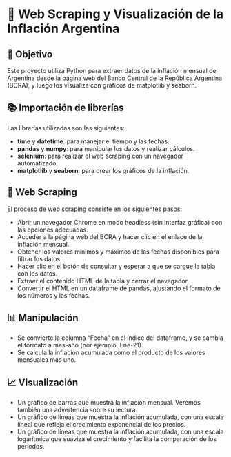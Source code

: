 # 🤖 Web Scraping y Visualización de la Inflación Argentina
## 🎯 Objetivo
Este proyecto utiliza Python para extraer datos de la inflación mensual de Argentina desde la página web del Banco Central de la República Argentina (BCRA), y luego los visualiza con gráficos de matplotlib y seaborn.

## 📚 Importación de librerías
Las librerías utilizadas son las siguientes:

- **time** y **datetime**: para manejar el tiempo y las fechas.
- **pandas** y **numpy**: para manipular los datos y realizar cálculos.
- **selenium**: para realizar el web scraping con un navegador automatizado.
- **matplotlib** y **seaborn**: para crear los gráficos de la inflación.

## 🤖 Web Scraping
El proceso de web scraping consiste en los siguientes pasos:

- Abrir un navegador Chrome en modo headless (sin interfaz gráfica) con las opciones adecuadas.
- Acceder a la página web del BCRA y hacer clic en el enlace de la inflación mensual.
- Obtener los valores mínimos y máximos de las fechas disponibles para filtrar los datos.
- Hacer clic en el botón de consultar y esperar a que se cargue la tabla con los datos.
- Extraer el contenido HTML de la tabla y cerrar el navegador.
- Convertir el HTML en un dataframe de pandas, ajustando el formato de los números y las fechas.

## 📊 Manipulación
- Se convierte la columna “Fecha” en el índice del dataframe, y se cambia el formato a mes-año (por ejemplo, Ene-21).
- Se calcula la inflación acumulada como el producto de los valores mensuales más uno.

## 📈 Visualización
- Un gráfico de barras que muestra la inflación mensual. Veremos también una advertencia sobre su lectura.
- Un gráfico de líneas que muestra la inflación acumulada, con una escala lineal que refleja el crecimiento exponencial de los precios.
- Un gráfico de líneas que muestra la inflación acumulada, con una escala logarítmica que suaviza el crecimiento y facilita la comparación de los periodos.
